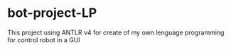 # bot-project-LP
This project using ANTLR v4 for create of my own lenguage programming for control robot in a GUI
